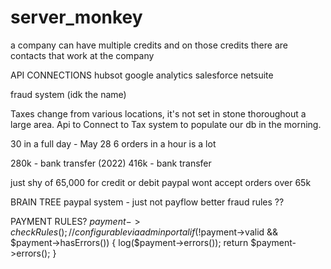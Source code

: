 # server_monkey

a company can have multiple credits and on those credits there are contacts that work at the company


API CONNECTIONS
hubsot
google analytics
salesforce
netsuite

fraud system (idk the name)

Taxes change from various locations, it's not set in stone thoroughout a large area.
Api to Connect to Tax system to populate our db in the morning.

30 in a full day - May 28
6 orders in a hour is a lot

280k - bank transfer (2022)
416k - bank transfer

just shy of 65,000 for credit or debit
paypal wont accept orders over 65k 


BRAIN TREE paypal system - just not payflow
better fraud rules ??

PAYMENT RULES?
$payment->checkRules();//configurable via admin portal
if(!$payment->valid && $payment->hasErrors())
{
  log($payment->errors());
  return $payment->errors();
}




